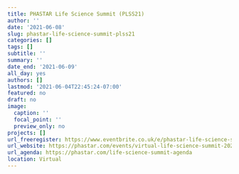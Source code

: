 ```yaml
---
title: PHASTAR Life Science Summit (PLSS21)
author: ''
date: '2021-06-08'
slug: phastar-life-science-summit-plss21
categories: []
tags: []
subtitle: ''
summary: ''
date_end: '2021-06-09'
all_day: yes
authors: []
lastmod: '2021-06-04T22:45:24-07:00'
featured: no
draft: no
image:
  caption: ''
  focal_point: ''
  preview_only: no
projects: []
url_freeregister: https://www.eventbrite.co.uk/e/phastar-life-science-summit-tickets-141362445881
url_website: https://phastar.com/events/virtual-life-science-summit-2021
url_agenda: https://phastar.com/life-science-summit-agenda
location: Virtual
---
```

